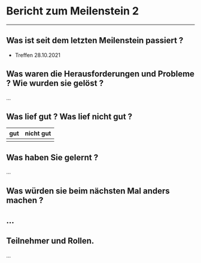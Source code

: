 # Bericht zum Meilenstein 2
---
## Was ist seit dem letzten Meilenstein passiert ?
- Treffen 28.10.2021

## Was waren die Herausforderungen und Probleme ? Wie wurden sie gelöst ?
...

## Was lief gut ? Was lief nicht gut ?
| gut | nicht gut |
|-----|-----------|
|     |           |

## Was haben Sie gelernt ?
...

## Was würden sie beim nächsten Mal anders machen ?
...
---
## Teilnehmer und Rollen.
...
